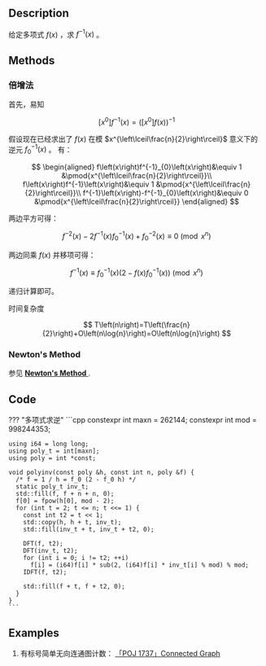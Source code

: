 ## Description

给定多项式 $f\left(x\right)$ ，求 $f^{-1}\left(x\right)$ 。

## Methods

### 倍增法

首先，易知

$$
\left[x^{0}\right]f^{-1}\left(x\right)=\left(\left[x^{0}\right]f\left(x\right)\right)^{-1}
$$

假设现在已经求出了 $f\left(x\right)$ 在模 $x^{\left\lceil\frac{n}{2}\right\rceil}$ 意义下的逆元 $f^{-1}_{0}\left(x\right)$ 。
有：

$$
\begin{aligned}
	f\left(x\right)f^{-1}_{0}\left(x\right)&\equiv 1 &\pmod{x^{\left\lceil\frac{n}{2}\right\rceil}}\\
	f\left(x\right)f^{-1}\left(x\right)&\equiv 1 &\pmod{x^{\left\lceil\frac{n}{2}\right\rceil}}\\
	f^{-1}\left(x\right)-f^{-1}_{0}\left(x\right)&\equiv 0 &\pmod{x^{\left\lceil\frac{n}{2}\right\rceil}}
\end{aligned}
$$

两边平方可得：

$$
f^{-2}\left(x\right)-2f^{-1}\left(x\right)f^{-1}_{0}\left(x\right)+f^{-2}_{0}\left(x\right)\equiv 0 \pmod{x^{n}}
$$

两边同乘 $f\left(x\right)$ 并移项可得：

$$
f^{-1}\left(x\right)\equiv f^{-1}_{0}\left(x\right)\left(2-f\left(x\right)f^{-1}_{0}\left(x\right)\right) \pmod{x^{n}}
$$

递归计算即可。

时间复杂度

$$
T\left(n\right)=T\left(\frac{n}{2}\right)+O\left(n\log{n}\right)=O\left(n\log{n}\right)
$$

### Newton's Method

参见 [ **Newton's Method** ](./newton.md#newtons-method) .

## Code

??? "多项式求逆"
    ```cpp
    constexpr int maxn = 262144;
    constexpr int mod = 998244353;
    
    using i64 = long long;
    using poly_t = int[maxn];
    using poly = int *const;
    
    void polyinv(const poly &h, const int n, poly &f) {
      /* f = 1 / h = f_0 (2 - f_0 h) */
      static poly_t inv_t;
      std::fill(f, f + n + n, 0);
      f[0] = fpow(h[0], mod - 2);
      for (int t = 2; t <= n; t <<= 1) {
        const int t2 = t << 1;
        std::copy(h, h + t, inv_t);
        std::fill(inv_t + t, inv_t + t2, 0);
    
        DFT(f, t2);
        DFT(inv_t, t2);
        for (int i = 0; i != t2; ++i)
          f[i] = (i64)f[i] * sub(2, (i64)f[i] * inv_t[i] % mod) % mod;
        IDFT(f, t2);
    
        std::fill(f + t, f + t2, 0);
      }
    }
    ```

## Examples

1.  有标号简单无向连通图计数： [「POJ 1737」Connected Graph](http://poj.org/problem?id=1737) 
